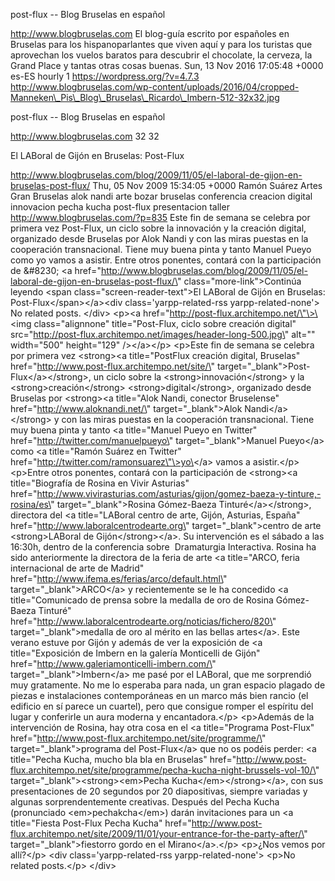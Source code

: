 post-flux -- Blog Bruselas en español

http://www.blogbruselas.com El blog-guía escrito por españoles en
Bruselas para los hispanoparlantes que viven aquí y para los turistas
que aprovechan los vuelos baratos para descubrir el chocolate, la
cerveza, la Grand Place y tantas otras cosas buenas. Sun, 13 Nov 2016
17:05:48 +0000 es-ES hourly 1 https://wordpress.org/?v=4.7.3
http://www.blogbruselas.com/wp-content/uploads/2016/04/cropped-Manneken\_Pis\_Blog\_Bruselas\_Ricardo\_Imbern-512-32x32.jpg

post-flux -- Blog Bruselas en español

http://www.blogbruselas.com 32 32

El LABoral de Gijón en Bruselas: Post-Flux

http://www.blogbruselas.com/blog/2009/11/05/el-laboral-de-gijon-en-bruselas-post-flux/
Thu, 05 Nov 2009 15:34:05 +0000 Ramón Suárez Artes Gran Bruselas alok
nandi arte bozar bruselas conferencia creacion digital innovacion pecha
kucha post-flux presentacion taller http://www.blogbruselas.com/?p=835
Este fin de semana se celebra por primera vez Post-Flux, un ciclo sobre
la innovación y la creación digital, organizado desde Bruselas por Alok
Nandi y con las miras puestas en la cooperación transnacional. Tiene muy
buena pinta y tanto Manuel Pueyo como yo vamos a asistir. Entre otros
ponentes, contará con la participación de &\#8230; \<a
href=\"http://www.blogbruselas.com/blog/2009/11/05/el-laboral-de-gijon-en-bruselas-post-flux/\"
class=\"more-link\"\>Continúa leyendo \<span
class=\"screen-reader-text\"\>El LABoral de Gijón en Bruselas:
Post-Flux\</span\>\</a\>\<div class=\'yarpp-related-rss
yarpp-related-none\'\> No related posts. \</div\> \<p\>\<a
href=\"http://post-flux.architempo.net/\"\>\<img class=\"alignnone\"
title=\"Post-Flux, ciclo sobre creación digital\"
src=\"http://post-flux.architempo.net/images/header-long-500.jpg\"
alt=\"\" width=\"500\" height=\"129\" /\>\</a\>\</p\> \<p\>Este fin de
semana se celebra por primera vez \<strong\>\<a title=\"PostFlux
creación digital, Bruselas\"
href=\"http://www.post-flux.architempo.net/site/\"
target=\"\_blank\"\>Post-Flux\</a\>\</strong\>, un ciclo sobre la
\<strong\>innovación\</strong\> y la \<strong\>creación\</strong\>
\<strong\>digital\</strong\>, organizado desde Bruselas por
\<strong\>\<a title=\"Alok Nandi, conector Bruselense\"
href=\"http://www.aloknandi.net/\" target=\"\_blank\"\>Alok
Nandi\</a\>\</strong\> y con las miras puestas en la cooperación
transnacional. Tiene muy buena pinta y tanto \<a title=\"Manuel Pueyo en
Twitter\" href=\"http://twitter.com/manuelpueyo\"
target=\"\_blank\"\>Manuel Pueyo\</a\> como \<a title=\"Ramón Suárez en
Twitter\" href=\"http://twitter.com/ramonsuarez\"\>yo\</a\> vamos a
asistir.\</p\> \<p\>Entre otros ponentes, contará con la participación
de \<strong\>\<a title=\"Biografía de Rosina en Vivir Asturias\"
href=\"http://www.vivirasturias.com/asturias/gijon/gomez-baeza-y-tinture,-rosina/es\"
target=\"\_blank\"\>Rosina Gómez-Baeza Tinturé\</a\>\</strong\>,
directora del \<a title=\"LABoral centro de arte, Gijón, Asturias,
España\" href=\"http://www.laboralcentrodearte.org\"
target=\"\_blank\"\>centro de arte \<strong\>LABoral de
Gijón\</strong\>\</a\>. Su intervención es el sábado a las 16:30h,
dentro de la conferencia sobre  Dramaturgia Interactiva. Rosina ha sido
anteriormente la directora de la feria de arte \<a title=\"ARCO, feria
internacional de arte de Madrid\"
href=\"http://www.ifema.es/ferias/arco/default.html\"
target=\"\_blank\"\>ARCO\</a\> y recientemente se le ha concedido \<a
title=\"Comunicado de prensa sobre la medalla de oro de Rosina
Gómez-Baeza Tinturé\"
href=\"http://www.laboralcentrodearte.org/noticias/fichero/820\"
target=\"\_blank\"\>medalla de oro al mérito en las bellas artes\</a\>.
Este verano estuve por Gijón y además de ver la exposición de \<a
title=\"Exposición de Imbern en la galería Monticelli de Gijón\"
href=\"http://www.galeriamonticelli-imbern.com/\"
target=\"\_blank\"\>Imbern\</a\> me pasé por el LABoral, que me
sorprendió muy gratamente. No me lo esperaba para nada, un gran espacio
plagado de piezas e instalaciones contemporáneas en un marco más bien
rancio (el edificio en sí parece un cuartel), pero que consigue romper
el espíritu del lugar y conferirle un aura moderna y encantadora.\</p\>
\<p\>Además de la intervención de Rosina, hay otra cosa en el \<a
title=\"Programa Post-Flux\"
href=\"http://www.post-flux.architempo.net/site/programme/\"
target=\"\_blank\"\>programa del Post-Flux\</a\> que no os podéis
perder: \<a title=\"Pecha Kucha, mucho bla bla en Bruselas\"
href=\"http://www.post-flux.architempo.net/site/programme/pecha-kucha-night-brussels-vol-10/\"
target=\"\_blank\"\>\<strong\>\<em\>Pecha Kucha\</em\>\</strong\>\</a\>,
con sus presentaciones de 20 segundos por 20 diapositivas, siempre
variadas y algunas sorprendentemente creativas. Después del Pecha Kucha
(pronunciado \<em\>pechakcha\</em\>) darán invitaciones para un \<a
title=\"Fiesta Post-Flux Pecha Kucha\"
href=\"http://www.post-flux.architempo.net/site/2009/11/01/your-entrance-for-the-party-after/\"
target=\"\_blank\"\>fiestorro gordo en el Mirano\</a\>.\</p\> \<p\>¿Nos
vemos por allí?\</p\> \<div class=\'yarpp-related-rss
yarpp-related-none\'\> \<p\>No related posts.\</p\> \</div\>
